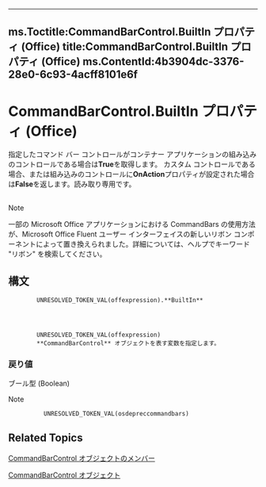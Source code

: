 

---
ms.Toctitle:CommandBarControl.BuiltIn プロパティ (Office)
title:CommandBarControl.BuiltIn プロパティ (Office)
ms.ContentId:4b3904dc-3376-28e0-6c93-4acff8101e6f
---
# CommandBarControl.BuiltIn プロパティ (Office)




指定したコマンド バー コントロールがコンテナー アプリケーションの組み込みのコントロールである場合は**True**を取得します。 カスタム コントロールである場合、または組み込みのコントロールに**OnAction**プロパティが設定された場合は**False**を返します。読み取り専用です。

## 

>[!NOTE]
>一部の Microsoft Office アプリケーションにおける CommandBars の使用方法が、Microsoft Office Fluent ユーザー インターフェイスの新しいリボン コンポーネントによって置き換えられました。詳細については、ヘルプでキーワード "リボン" を検索してください。





## 構文

            UNRESOLVED_TOKEN_VAL(offexpression).**BuiltIn**




            UNRESOLVED_TOKEN_VAL(offexpression)
            **CommandBarControl** オブジェクトを表す変数を指定します。

### 戻り値
ブール型 (Boolean)





>[!NOTE]
>
              UNRESOLVED_TOKEN_VAL(osdepreccommandbars)
            





## Related Topics

[CommandBarControl オブジェクトのメンバー](1d2360e4-7511-a3a4-9959-2f7c8282bf99.md)

[CommandBarControl オブジェクト](b104ec00-beeb-a927-4b7b-108f4e3164f5.md)




